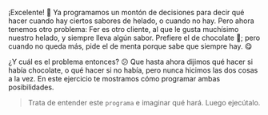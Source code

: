 <gs-attire attire-url="https://raw.githubusercontent.com/MumukiProject/mumuki-guia-gobstones-alternativa-kids/master/assets/attires/config.json"> </gs-attire> <gs-toolbox toolbox-url="https://raw.githubusercontent.com/MumukiProject/mumuki-guia-gobstones-muchos-sabores-combinados-kids/master/assets/toolbox.xml"> </gs-toolbox>

¡Excelente! :clap: Ya programamos un montón de decisiones para decir qué hacer cuando hay ciertos sabores de helado, o cuando no hay. Pero ahora tenemos otro problema: Fer es otro cliente, al que le gusta muchísimo nuestro helado, y siempre lleva algún sabor. Prefiere el de chocolate :chocolate_bar:; pero cuando no queda más, pide el de menta porque sabe que siempre hay. :yum:

¿Y cuál es el problema entonces? :confused: Que hasta ahora dijimos qué hacer si había chocolate, o qué hacer si no había, pero nunca hicimos las dos cosas a la vez. En este ejercicio te mostramos cómo programar ambas posibilidades.

> Trata de entender este `programa` e imaginar qué hará. Luego ejecútalo.
